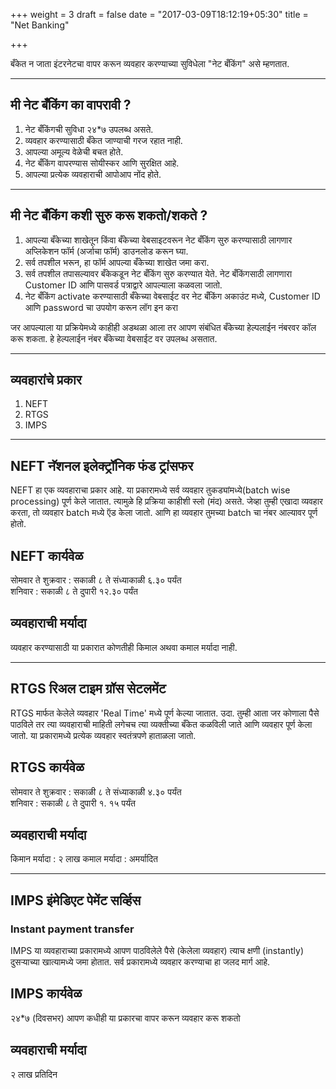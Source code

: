 ﻿+++
weight = 3
draft = false
date = "2017-03-09T18:12:19+05:30"
title = "Net Banking"

+++

बँकेत न जाता इंटरनेटचा वापर करून व्यवहार करण्याच्या सुविधेला "नेट बँकिंग" असे म्हणतात. 

---

## मी नेट बँकिंग का वापरावी ?

1. नेट बँकिंगची सुविधा २४*७ उपलब्ध असते. 
2. व्यवहार करण्यासाठी बँकेत जाण्याची गरज रहात नाही. 
3. आपल्या अमूल्य वेळेची बचत होते.
4.  नेट बँकिंग वापरण्यास सोयीस्कर आणि सुरक्षित आहे. 
5. आपल्या प्रत्येक व्यवहाराची आपोआप नोंद होते.

---

## मी नेट बँकिंग कशी सुरु करू शकतो/शकते ?

1. आपल्या बँकेच्या शाखेतून किंवा बँकेच्या वेबसाइटवरून नेट बँकिंग सुरु करण्यासाठी लागणार अप्लिकेशन फॉर्म (अर्जाचा फॉर्म) डाउनलोड करून घ्या.
2. सर्व तपशील भरून, हा फॉर्म आपल्या बँकेच्या शाखेत जमा करा.
3. सर्व तपशील तपासल्यावर बँकेकडून नेट बँकिंग सुरु करण्यात येते. नेट बँकिंगसाठी लागणारा Customer ID आणि पासवर्ड पत्राद्वारे आपल्याला कळवला जातो.
4. नेट बँकिंग activate करण्यासाठी बँकेच्या वेबसाईट  वर नेट बँकिंग अकाउंट मध्ये, Customer ID  आणि password चा उपयोग करून लॉग इन करा 

जर आपल्याला या प्रक्रियेमध्ये काहीही अडथळा आला तर आपण संबंधित बँकेच्या हेल्पलाईन नंबरवर कॉल करू शकता. हे हेल्पलाईन नंबर बँकेच्या वेबसाईट वर उपलब्ध असतात.

---

## व्यवहारांचे प्रकार  

1. NEFT
2. RTGS
3. IMPS

---

## NEFT नॅशनल इलेक्ट्रॉनिक फंड ट्रांसफर  

NEFT हा एक व्यवहाराचा प्रकार आहे. या प्रकारामध्ये सर्व व्यवहार तुकड्यांमध्ये(batch wise processing) पूर्ण केले जातात. त्यामुळे हि प्रक्रिया काहीशी स्लो (मंद) असते. जेव्हा तुम्ही एखादा व्यवहार करता, तो व्यवहार batch मध्ये ऍड केला जातो. आणि हा व्यवहार तुमच्या batch चा नंबर आल्यावर पूर्ण होतो. 

## NEFT कार्यवेळ

सोमवार ते शुक्रवार : सकाळी ८ ते संध्याकाळी ६.३० पर्यंत  
शनिवार : सकाळी ८ ते दुपारी १२.३० पर्यंत 

## व्यवहाराची  मर्यादा 

व्यवहार करण्यासाठी या प्रकारात कोणतीही किमाल अथवा कमाल मर्यादा नाही. 

---

## RTGS रिअल टाइम ग्रॉस सेटलमेंट

RTGS मार्फत केलेले व्यवहार 'Real Time' मध्ये पूर्ण केल्या जातात. उदा. तुम्ही आता जर कोणाला पैसे पाठविले तर त्या व्यवहाराची माहिती लगेचच त्या व्यक्तीच्या बँकेत कळविली जाते आणि व्यवहार पूर्ण केला जातो. या प्रकारामध्ये प्रत्येक व्यवहार स्वतंत्रपणे हाताळला जातो. 

## RTGS कार्यवेळ

सोमवार ते शुक्रवार : सकाळी ८ ते संध्याकाळी ४.३० पर्यंत  
शनिवार : सकाळी ८ ते दुपारी १. १५ पर्यंत 

## व्यवहाराची  मर्यादा 

किमान मर्यादा :  २ लाख कमाल मर्यादा  : अमर्यादित 

---

## IMPS इंमेडिएट पेमेंट सर्व्हिस  
### Instant payment transfer

IMPS या व्यवहाराच्या प्रकारामध्ये आपण पाठविलेले पैसे (केलेला व्यवहार) त्याच क्षणी (instantly) दुसऱ्याच्या खात्यामध्ये जमा होतात. सर्व प्रकारामध्ये व्यवहार करण्याचा हा जलद मार्ग आहे. 

## IMPS कार्यवेळ

२४*७ (दिवसभर) आपण कधीही या प्रकारचा वापर करून व्यवहार करू शकतो

## व्यवहाराची मर्यादा 

२ लाख प्रतिदिन 
